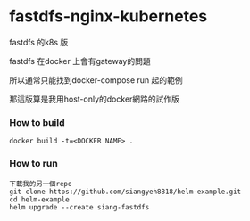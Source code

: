 # fastdfs-nginx-kubernetes

fastdfs 的k8s 版

fastdfs 在docker 上會有gateway的問題

所以通常只能找到docker-compose run 起的範例

那這版算是我用host-only的docker網路的試作版

### How to build
```
docker build -t=<DOCKER NAME> .
```
### How to run
```
下載我的另一個repo
git clone https://github.com/siangyeh8818/helm-example.git
cd helm-example
helm upgrade --create siang-fastdfs
```

